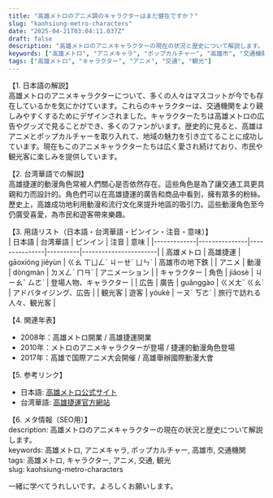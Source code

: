 ```yaml
---
title: "高雄メトロのアニメ調のキャラクターはまだ健在ですか？"
slug: "kaohsiung-metro-characters"
date: "2025-04-21T03:04:11.037Z"
draft: false
description: "高雄メトロのアニメキャラクターの現在の状況と歴史について解説します。"
keywords: ["高雄メトロ", "アニメキャラ", "ポップカルチャー", "高雄市", "交通機関"]
tags: ["高雄メトロ", "キャラクター", "アニメ", "交通", "観光"]
---
```


【1. 日本語の解説】  
高雄メトロのアニメキャラクターについて、多くの人々はマスコットが今でも存在しているかを気にかけています。これらのキャラクターは、交通機関をより親しみやすくするためにデザインされました。キャラクターたちは高雄メトロの広告やグッズで見ることができ、多くのファンがいます。歴史的に見ると、高雄はアニメとポップカルチャーを取り入れて、地域の魅力を引き立てることに成功しています。現在もこのアニメキャラクターたちは広く愛され続けており、市民や観光客に楽しみを提供しています。

【2. 台湾華語での解説】  
高雄捷運的動漫角色常被人們關心是否依然存在。這些角色是為了讓交通工具更具親和力而設計的。角色們可以在高雄捷運的廣告和商品中看到，擁有眾多的粉絲。歷史上，高雄成功地利用動漫和流行文化來提升地區的吸引力。這些動漫角色至今仍廣受喜愛，為市民和遊客帶來樂趣。

【3. 用語リスト（日本語・台湾華語・ピンイン・注音・意味）】  
| 日本語       | 台湾華語        | ピンイン         | 注音       | 意味                    |
|-------------|---------------|---------------|----------|-----------------------|
| 高雄メトロ   | 高雄捷運       | gāoxióng jiéyùn | ㄍㄠ ㄒㄩㄥˊ ㄐㄧㄝˊ ㄩㄣˋ | 高雄市の地下鉄            |
| アニメ      | 動漫          | dòngmàn       | ㄉㄨㄥˋ ㄇㄢˋ | アニメーション          |
| キャラクター | 角色          | jiǎosè        | ㄐㄧㄠˇ ㄙㄜˋ | 登場人物、キャラクター     |
| 広告         | 廣告          | guǎnggào      | ㄍㄨㄤˇ ㄍㄠˋ | アドバタイジング、広告   |
| 観光客       | 遊客          | yóukè         | ㄧㄡˊ ㄎㄜˋ | 旅行で訪れる人々、観光客   |

【4. 関連年表】  
- 2008年：高雄メトロ開業 / 高雄捷運開業  
- 2010年：メトロのアニメキャラクターが登場 / 捷運的動漫角色登場  
- 2017年：高雄で国際アニメ大会開催 / 高雄舉辦國際動漫大會  

【5. 参考リンク】  
- 日本語: [高雄メトロ公式サイト](https://www.krtco.com.tw)  
- 台湾華語: [高雄捷運官方網站](https://www.krtco.com.tw)  

【6. メタ情報（SEO用）】  
description: 高雄メトロのアニメキャラクターの現在の状況と歴史について解説します。  
keywords: 高雄メトロ, アニメキャラ, ポップカルチャー, 高雄市, 交通機関  
tags: 高雄メトロ, キャラクター, アニメ, 交通, 観光  
slug: kaohsiung-metro-characters  

一緒に学べてうれしいです。よろしくお願いします。